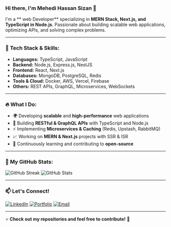 ### Hi there, I'm Mehedi Hassan Sizan 👋

I'm a ** web Developer** specializing in **MERN Stack, Next.js, and TypeScript in Node.js**. Passionate about building scalable web applications, optimizing APIs, and solving complex problems.

---

### 🚀 **Tech Stack & Skills:**

- **Languages:** TypeScript, JavaScript
- **Backend:** Node.js, Express.js, NestJS
- **Frontend:** React, Next.js
- **Databases:** MongoDB, PostgreSQL, Redis
- **Tools & Cloud:** Docker, AWS, Vercel, Firebase
- **Others:** REST APIs, GraphQL, Microservices, WebSockets

---

### 🔥 **What I Do:**

- 🌍 Developing **scalable** and **high-performance** web applications
- 🚀 Building **RESTful & GraphQL APIs** with TypeScript and Node.js
- ⚡ Implementing **Microservices & Caching** (Redis, Upstash, RabbitMQ)
- 📈 Working on **MERN & Next.js** projects with SSR & ISR
- 🎯 Continuously learning and contributing to **open-source**

---

### 📌 **My GitHub Stats:**

![GitHub Streak](https://streak-stats.demolab.com?mehedihassansizan&theme=react&hide_border=true)
![GitHub Stats](https://github-readme-stats.vercel.app/api?mehedihassansizan&show_icons=true&theme=react&hide_border=true)

---

### 📫 **Let's Connect!**

[![LinkedIn](https://img.shields.io/badge/LinkedIn-blue?style=for-the-badge&logo=linkedin)](https://linkedin.com/in/your-profile)
[![Portfolio](https://img.shields.io/badge/Portfolio-%23000000.svg?style=for-the-badge&logo=vercel)](https://your-portfolio-link.com)
[![Email](https://img.shields.io/badge/Email-D14836?style=for-the-badge&logo=gmail)](mailto:mahadihassn21777@gmail.com)

---

⭐ **Check out my repositories and feel free to contribute!** 🚀

